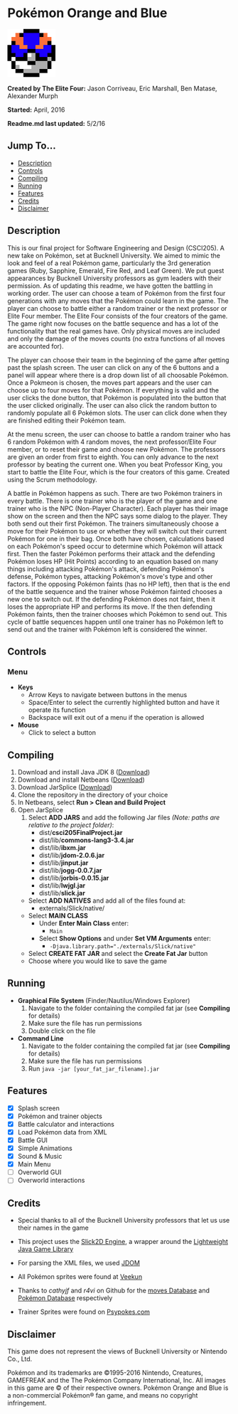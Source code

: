 
# Pokémon Orange and Blue
![Pokeball Logo](res/Images/GreatBall.png "Logo")

__Created by The Elite Four:__ Jason Corriveau, Eric Marshall, Ben Matase,
                                Alexander Murph

__Started:__ April, 2016

__Readme.md last updated:__ 5/2/16

## Jump To...
- [Description](#description "Go to Description")
- [Controls](#controls "Go to Controls")
- [Compiling](#compiling "Go to Compiling")
- [Running](#running "Go to Running")
- [Features](#features "Go to Features")
- [Credits](#credits "Go to Credits")
- [Disclaimer](#disclaimer "Go to Disclaimer")


## Description

This is our final project for Software Engineering and Design (CSCI205). A new
take on Pokémon, set at Bucknell University.  We aimed to mimic the look and
feel of a real Pokémon game, particularly the 3rd generation games (Ruby,
Sapphire, Emerald, Fire Red, and Leaf Green).  We put guest appearances by
Bucknell University professors as gym leaders with their permission.  As of
updating this readme, we have gotten the battling in working order.  The
user can choose a team of Pokémon from the first four generations with any
moves that the Pokémon could learn in the game.  The player can choose to
battle either a random trainer or the next professor or Elite Four member.
The Elite Four consists of the four creators of the game. The game right now
focuses on the battle sequence and has a lot of the functionality that the
real games have.  Only physical moves are included and only the damage of
the moves counts (no extra functions of all moves are accounted for).

The player can choose their team in the beginning of the game after
getting past the splash screen.  The user can click on any of the 6 buttons
and a panel will appear where there is a drop down list of all choosable
Pokémon.  Once a Pokmeon is chosen, the moves part appears and the user
can choose up to four moves for that Pokémon.  If everything is valid and
the user clicks the done button, that Pokémon is populated into the button
that the user clicked originally.  The user can also click the random
button to randomly populate all 6 Pokémon slots.  The user can click done
when they are finished editing their Pokémon team.

At the menu screen, the user can choose to battle a random trainer who
has 6 random Pokémon with 4 random moves, the next professor/Elite Four
member, or to reset their game and choose new Pokémon.  The professors are
given an order from first to eighth.  You can only advance to the next
professor by beating the current one.  When you beat Professor King, you
start to battle the Elite Four, which is the four creators of this game.
Created using the Scrum methodology.

A battle in Pokémon happens as such.  There are two Pokémon trainers in
every battle.  There is one trainer who is the player of the game and one
trainer who is the NPC (Non-Player Character). Each player has their image
show on the screen and then the NPC says some dialog to the player.  They
both send out their first Pokémon.  The trainers simultaneously choose a
move for their Pokémon to use or whether they will switch out their current
Pokémon for one in their bag.  Once both have chosen, calculations based on
each Pokémon's speed occur to determine which Pokémon will attack first.
Then the faster Pokémon performs their attack and the defending Pokémon loses
HP (Hit Points) according to an equation based on many things including
attacking Pokémon's attack, defending Pokémon's defense, Pokémon types,
attacking Pokémon's move's type and other factors.  If the opposing Pokémon
faints (has no HP left), then that is the end of the battle sequence and the
trainer whose Pokémon fainted chooses a new one to switch out.  If the
defending Pokémon does not faint, then it loses the appropriate HP and
performs its move.  If the then defending Pokémon faints, then the
trainer chooses which Pokémon to send out.  This cycle of battle sequences
happen until one trainer has no Pokémon left to send out and the trainer
with Pokémon left is considered the winner.


## Controls

### Menu
- __Keys__
    - Arrow Keys to navigate between buttons in the menus
    - Space/Enter to select the currently highlighted button and have it operate its function
    - Backspace will exit out of a menu if the operation is allowed
- __Mouse__
    - Click to select a button

## Compiling

1. Download and install Java JDK 8
    ([Download](http://www.oracle.com/technetwork/java/javase/downloads/index.html "Download Java"))
2. Download and install Netbeans ([Download](https://netbeans.org/ "Download Netbeans"))
3. Download JarSplice ([Download](http://ninjacave.com/jarsplice "Download Jarsplice"))
4. Clone the repository in the directory of your choice
5. In Netbeans, select __Run > Clean and Build Project__
6. Open JarSplice
    1. Select __ADD JARS__ and add the following Jar files _(Note: paths are relative to the project folder)_:
        - dist/__csci205FinalProject.jar__
        - dist/lib/__commons-lang3-3.4.jar__
        - dist/lib/__ibxm.jar__
        - dist/lib/__jdom-2.0.6.jar__
        - dist/lib/__jinput.jar__
        - dist/lib/__jogg-0.0.7.jar__
        - dist/lib/__jorbis-0.0.15.jar__
        - dist/lib/__lwjgl.jar__
        - dist/lib/__slick.jar__
    - Select __ADD NATIVES__ and add all of the files found at:
        - externals/Slick/native/
    - Select __MAIN CLASS__
        - Under __Enter Main Class__ enter:
            - `Main`
        - Select __Show Options__ and under __Set VM Arguments__ enter:
            - `-Djava.library.path="./externals/Slick/native"`
    - Select __CREATE FAT JAR__ and select the __Create Fat Jar__ button
    - Choose where you would like to save the game

## Running
- __Graphical File System__ (Finder/Nautilus/Windows Explorer)
    1. Navigate to the folder containing the compiled fat jar (see __Compiling__ for details)
    2. Make sure the file has run permissions
    3. Double click on the file
- __Command Line__
    1. Navigate to the folder containing the compiled fat jar (see __Compiling__ for details)
    2. Make sure the file has run permissions
    3. Run `java -jar [your_fat_jar_filename].jar`

## Features
- [x] Splash screen
- [x] Pokémon and trainer objects
- [x] Battle calculator and interactions
- [x] Load Pokémon data from XML
- [x] Battle GUI
- [x] Simple Animations
- [x] Sound & Music
- [x] Main Menu
- [ ] Overworld GUI
- [ ] Overworld interactions

## Credits
- Special thanks to all of the Bucknell University professors that let us use their names in
    the game

- This project uses the [Slick2D Engine](http://slick.ninjacave.com/ "Slick2D Website"), a wrapper
    around the [Lightweight Java Game Library](https://www.lwjgl.org/ "LWJGL Website")

- For parsing the XML files, we used [JDOM](http://www.jdom.org/ "JDOM Website")

- All Pokémon sprites were found at [Veekun](http://veekun.com/dex/downloads "Veekun Website")

- Thanks to _cathyjf_ and _r4vi_ on Github for the
    [moves Database](https://github.com/cathyjf/PokémonLabBot/blob/master/moves.xml "Moves Database on Github")
    and [Pokémon Database](https://github.com/r4vi/zipper-demo/blob/master/resources/Pokémon.xml "Pokémon Database on Github")
    respectively

- Trainer Sprites were found on [Psypokes.com](http://i32.tinypic.com/n4blzt.jpg "Psypokes Website")

## Disclaimer
This game does not represent the views of Bucknell University or Nintendo Co., Ltd.

Pokémon and its trademarks are ©1995-2016 Nintendo, Creatures, GAMEFREAK and the The Pokémon Company International, Inc. All images in this game are © of their respective owners. Pokémon Orange and Blue is a non-commercial Pokémon® fan game, and means no copyright infringement.
